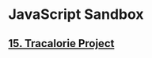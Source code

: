 # JavaScript Sandbox

## [15. Tracalorie Project](https://github.com/itsjordanmuller/2023-javascript-sandbox/tree/main/15-tracalorie-project/tracalorie)